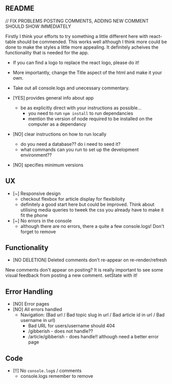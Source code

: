 ## README

// FIX PROBLEMS POSTING COMMENTS, ADDING NEW COMMENT SHOULD SHOW IMMEDIATELY

Firstly I think your efforts to try something a little different here with react-table should be commended. This works well although I think more could be done to make the styles a little more appealing. It definitely acheives the functionality that is needed for the app.

- If you can find a logo to replace the react logo, please do it!
- More importantly, change the Title aspect of the html and make it your own.
- Take out all console.logs and unecessary commentary.

- [YES] provides general info about app

  - be as explicitly direct with your instructions as possible...
    - you need to run `npm install` to run dependancies
    - mention the version of node required to be installed on the computer as a dependancy

- [NO] clear instructions on how to run locally
  - do you need a database?? do i need to seed it?
  - what commands can you run to set up the development environment??
- [NO] specifies minimum versions

## UX

- [~] Responsive design
  - checkout flexbox for article display for flexibiloity
  - definitely a good start here but could be improved. Think about utilising media queries to tweek the css you already have to make it fit the phone
- [~] No errors in the console
  - although there are no errors, there a quite a few console.logs! Don't forget to remove

## Functionality

- [NO DELETION] Deleted comments don’t re-appear on re-render/refresh

New comments don't appear on posting? It is really important to see some visual feedback from posting a new comment. setState with it!

## Error Handling

- [NO] Error pages
- [NO] All errors handled
  - Navigation: (Bad url / Bad topic slug in url / Bad article id in url / Bad username in url)
    - Bad URL for users/username should 404
    - /gibberish - does not handle??
    - /article/gibberish - does handle!! although need a better error page

## Code

- [!!] No `console.log`s / comments
  - console.logs remember to remove
